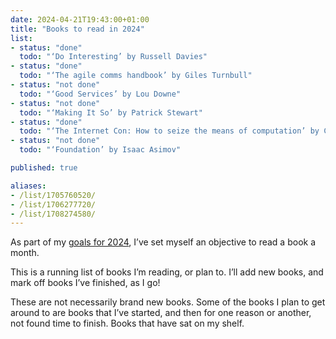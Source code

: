 ```yaml
---
date: 2024-04-21T19:43:00+01:00
title: "Books to read in 2024"
list:
- status: "done"
  todo: "‘Do Interesting’ by Russell Davies"
- status: "done"
  todo: "‘The agile comms handbook’ by Giles Turnbull"
- status: "not done"
  todo: "‘Good Services’ by Lou Downe"
- status: "not done"
  todo: "‘Making It So’ by Patrick Stewart"
- status: "done"
  todo: "‘The Internet Con: How to seize the means of computation’ by Cory Doctorow"
- status: "not done"
  todo: "‘Foundation’ by Isaac Asimov"

published: true

aliases:
- /list/1705760520/
- /list/1706277720/
- /list/1708274580/
---
```


As part of my [goals for 2024](/goals/2024), I’ve set myself an objective to read a book a month.

This is a running list of books I’m reading, or plan to. I’ll add new books, and mark off books I’ve finished, as I go!

These are not necessarily brand new books. Some of the books I plan to get around to are books that I’ve started, and then for one reason or another, not found time to finish. Books that have sat on my shelf.
